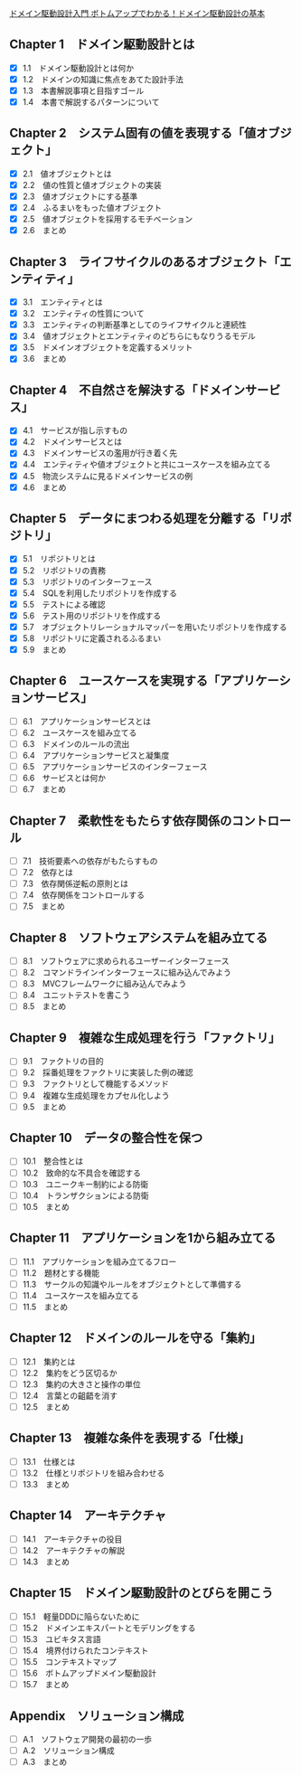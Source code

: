 [ドメイン駆動設計入門 ボトムアップでわかる！ドメイン駆動設計の基本](https://www.shoeisha.co.jp/book/detail/9784798150727)

## Chapter 1　ドメイン駆動設計とは

- [x] 1.1　ドメイン駆動設計とは何か
- [x] 1.2　ドメインの知識に焦点をあてた設計手法
- [x] 1.3　本書解説事項と目指すゴール
- [x] 1.4　本書で解説するパターンについて

## Chapter 2　システム固有の値を表現する「値オブジェクト」

- [x] 2.1　値オブジェクトとは
- [x] 2.2　値の性質と値オブジェクトの実装
- [x] 2.3　値オブジェクトにする基準
- [x] 2.4　ふるまいをもった値オブジェクト
- [x] 2.5　値オブジェクトを採用するモチベーション
- [x] 2.6　まとめ

## Chapter 3　ライフサイクルのあるオブジェクト「エンティティ」

- [x] 3.1　エンティティとは
- [x] 3.2　エンティティの性質について
- [x] 3.3　エンティティの判断基準としてのライフサイクルと連続性
- [x] 3.4　値オブジェクトとエンティティのどちらにもなりうるモデル
- [x] 3.5　ドメインオブジェクトを定義するメリット
- [x] 3.6　まとめ

## Chapter 4　不自然さを解決する「ドメインサービス」

- [x] 4.1　サービスが指し示すもの
- [x] 4.2　ドメインサービスとは
- [x] 4.3　ドメインサービスの濫用が行き着く先
- [x] 4.4　エンティティや値オブジェクトと共にユースケースを組み立てる
- [x] 4.5　物流システムに見るドメインサービスの例
- [x] 4.6　まとめ

## Chapter 5　データにまつわる処理を分離する「リポジトリ」

- [x] 5.1　リポジトリとは
- [x] 5.2　リポジトリの責務
- [x] 5.3　リポジトリのインターフェース
- [x] 5.4　SQLを利用したリポジトリを作成する
- [x] 5.5　テストによる確認
- [x] 5.6　テスト用のリポジトリを作成する
- [x] 5.7　オブジェクトリレーショナルマッパーを用いたリポジトリを作成する
- [x] 5.8　リポジトリに定義されるふるまい
- [x] 5.9　まとめ

## Chapter 6　ユースケースを実現する「アプリケーションサービス」

- [ ] 6.1　アプリケーションサービスとは
- [ ] 6.2　ユースケースを組み立てる
- [ ] 6.3　ドメインのルールの流出
- [ ] 6.4　アプリケーションサービスと凝集度
- [ ] 6.5　アプリケーションサービスのインターフェース
- [ ] 6.6　サービスとは何か
- [ ] 6.7　まとめ

## Chapter 7　柔軟性をもたらす依存関係のコントロール

- [ ] 7.1　技術要素への依存がもたらすもの
- [ ] 7.2　依存とは
- [ ] 7.3　依存関係逆転の原則とは
- [ ] 7.4　依存関係をコントロールする
- [ ] 7.5　まとめ

## Chapter 8　ソフトウェアシステムを組み立てる

- [ ] 8.1　ソフトウェアに求められるユーザーインターフェース
- [ ] 8.2　コマンドラインインターフェースに組み込んでみよう
- [ ] 8.3　MVCフレームワークに組み込んでみよう
- [ ] 8.4　ユニットテストを書こう
- [ ] 8.5　まとめ

## Chapter 9　複雑な生成処理を行う「ファクトリ」

- [ ] 9.1　ファクトリの目的
- [ ] 9.2　採番処理をファクトリに実装した例の確認
- [ ] 9.3　ファクトリとして機能するメソッド
- [ ] 9.4　複雑な生成処理をカプセル化しよう
- [ ] 9.5　まとめ

## Chapter 10　データの整合性を保つ

- [ ] 10.1　整合性とは
- [ ] 10.2　致命的な不具合を確認する
- [ ] 10.3　ユニークキー制約による防衛
- [ ] 10.4　トランザクションによる防衛
- [ ] 10.5　まとめ

## Chapter 11　アプリケーションを1から組み立てる

- [ ] 11.1　アプリケーションを組み立てるフロー
- [ ] 11.2　題材とする機能
- [ ] 11.3　サークルの知識やルールをオブジェクトとして準備する
- [ ] 11.4　ユースケースを組み立てる
- [ ] 11.5　まとめ

## Chapter 12　ドメインのルールを守る「集約」

- [ ] 12.1　集約とは
- [ ] 12.2　集約をどう区切るか
- [ ] 12.3　集約の大きさと操作の単位
- [ ] 12.4　言葉との齟齬を消す
- [ ] 12.5　まとめ

## Chapter 13　複雑な条件を表現する「仕様」

- [ ] 13.1　仕様とは
- [ ] 13.2　仕様とリポジトリを組み合わせる
- [ ] 13.3　まとめ

## Chapter 14　アーキテクチャ

- [ ] 14.1　アーキテクチャの役目
- [ ] 14.2　アーキテクチャの解説
- [ ] 14.3　まとめ

## Chapter 15　ドメイン駆動設計のとびらを開こう

- [ ] 15.1　軽量DDDに陥らないために
- [ ] 15.2　ドメインエキスパートとモデリングをする
- [ ] 15.3　ユビキタス言語
- [ ] 15.4　境界付けられたコンテキスト
- [ ] 15.5　コンテキストマップ
- [ ] 15.6　ボトムアップドメイン駆動設計
- [ ] 15.7　まとめ

## Appendix　ソリューション構成

- [ ] A.1　ソフトウェア開発の最初の一歩
- [ ] A.2　ソリューション構成
- [ ] A.3　まとめ
